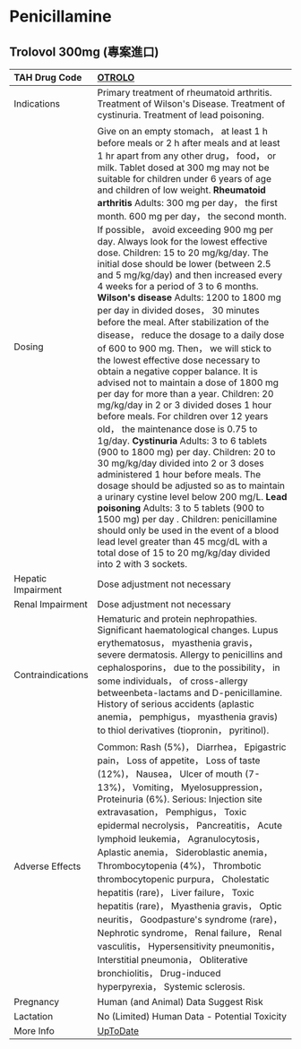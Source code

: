# Penicillamine

## Trolovol 300mg (專案進口)

| TAH Drug Code      | [OTROLO](https://www.tahsda.org.tw/drugs/hissearch.php?drug_code=OTROLO)                                                                                                                                                                                                                                                                                                                                                                                                                                                                                                                                                                                                                                                                                                                                                                                                                                                                                                                                                                                                                                                                                                                                                                                                                                                                                                                                                                                                                                                                                                                                                               |
|:-------------------|:---------------------------------------------------------------------------------------------------------------------------------------------------------------------------------------------------------------------------------------------------------------------------------------------------------------------------------------------------------------------------------------------------------------------------------------------------------------------------------------------------------------------------------------------------------------------------------------------------------------------------------------------------------------------------------------------------------------------------------------------------------------------------------------------------------------------------------------------------------------------------------------------------------------------------------------------------------------------------------------------------------------------------------------------------------------------------------------------------------------------------------------------------------------------------------------------------------------------------------------------------------------------------------------------------------------------------------------------------------------------------------------------------------------------------------------------------------------------------------------------------------------------------------------------------------------------------------------------------------------------------------------|
| Indications        | Primary treatment of rheumatoid arthritis. Treatment of Wilson's Disease. Treatment of cystinuria. Treatment of lead poisoning.                                                                                                                                                                                                                                                                                                                                                                                                                                                                                                                                                                                                                                                                                                                                                                                                                                                                                                                                                                                                                                                                                                                                                                                                                                                                                                                                                                                                                                                                                                        |
| Dosing             | Give on an empty stomach， at least 1 h before meals or 2 h after meals and at least 1 hr apart from any other drug， food， or milk. Tablet dosed at 300 mg may not be suitable for children under 6 years of age and children of low weight. __Rheumatoid arthritis__ Adults: 300 mg per day， the first month. 600 mg per day， the second month. If possible， avoid exceeding 900 mg per day. Always look for the lowest effective dose. Children: 15 to 20 mg/kg/day. The initial dose should be lower (between 2.5 and 5 mg/kg/day) and then increased every 4 weeks for a period of 3 to 6 months. __Wilson's disease__ Adults: 1200 to 1800 mg per day in divided doses， 30 minutes before the meal. After stabilization of the disease， reduce the dosage to a daily dose of 600 to 900 mg. Then， we will stick to the lowest effective dose necessary to obtain a negative copper balance. It is advised not to maintain a dose of 1800 mg per day for more than a year. Children: 20 mg/kg/day in 2 or 3 divided doses 1 hour before meals. For children over 12 years old， the maintenance dose is 0.75 to 1g/day. __Cystinuria__ Adults: 3 to 6 tablets (900 to 1800 mg) per day. Children: 20 to 30 mg/kg/day divided into 2 or 3 doses administered 1 hour before meals. The dosage should be adjusted so as to maintain a urinary cystine level below 200 mg/L. __Lead poisoning__ Adults: 3 to 5 tablets (900 to 1500 mg) per day . Children: penicillamine should only be used in the event of a blood lead level greater than 45 mcg/dL with a total dose of 15 to 20 mg/kg/day divided into 2 with 3 sockets. |
| Hepatic Impairment | Dose adjustment not necessary                                                                                                                                                                                                                                                                                                                                                                                                                                                                                                                                                                                                                                                                                                                                                                                                                                                                                                                                                                                                                                                                                                                                                                                                                                                                                                                                                                                                                                                                                                                                                                                                          |
| Renal Impairment   | Dose adjustment not necessary                                                                                                                                                                                                                                                                                                                                                                                                                                                                                                                                                                                                                                                                                                                                                                                                                                                                                                                                                                                                                                                                                                                                                                                                                                                                                                                                                                                                                                                                                                                                                                                                          |
| Contraindications  | Hematuric and protein nephropathies. Significant haematological changes. Lupus erythematosus， myasthenia gravis， severe dermatosis. Allergy to penicillins and cephalosporins， due to the possibility， in some individuals， of cross-allergy betweenbeta-lactams and D-penicillamine. History of serious accidents (aplastic anemia， pemphigus， myasthenia gravis) to thiol derivatives (tiopronin， pyritinol).                                                                                                                                                                                                                                                                                                                                                                                                                                                                                                                                                                                                                                                                                                                                                                                                                                                                                                                                                                                                                                                                                                                                                                                                                |
| Adverse Effects    | Common: Rash (5%)， Diarrhea， Epigastric pain， Loss of appetite， Loss of taste (12%)， Nausea， Ulcer of mouth (7-13%)， Vomiting， Myelosuppression， Proteinuria (6%). Serious: Injection site extravasation， Pemphigus， Toxic epidermal necrolysis， Pancreatitis， Acute lymphoid leukemia， Agranulocytosis， Aplastic anemia， Sideroblastic anemia， Thrombocytopenia (4%)， Thrombotic thrombocytopenic purpura， Cholestatic hepatitis (rare)， Liver failure， Toxic hepatitis (rare)， Myasthenia gravis， Optic neuritis， Goodpasture's syndrome (rare)， Nephrotic syndrome， Renal failure， Renal vasculitis， Hypersensitivity pneumonitis， Interstitial pneumonia， Obliterative bronchiolitis， Drug-induced hyperpyrexia， Systemic sclerosis.                                                                                                                                                                                                                                                                                                                                                                                                                                                                                                                                                                                                                                                                                                                                                                                                                                                               |
| Pregnancy          | Human (and Animal) Data Suggest Risk                                                                                                                                                                                                                                                                                                                                                                                                                                                                                                                                                                                                                                                                                                                                                                                                                                                                                                                                                                                                                                                                                                                                                                                                                                                                                                                                                                                                                                                                                                                                                                                                   |
| Lactation          | No (Limited) Human Data - Potential Toxicity                                                                                                                                                                                                                                                                                                                                                                                                                                                                                                                                                                                                                                                                                                                                                                                                                                                                                                                                                                                                                                                                                                                                                                                                                                                                                                                                                                                                                                                                                                                                                                                           |
| More Info          | [UpToDate](https://www.uptodate.com/contents/penicillamine-drug-information)                                                                                                                                                                                                                                                                                                                                                                                                                                                                                                                                                                                                                                                                                                                                                                                                                                                                                                                                                                                                                                                                                                                                                                                                                                                                                                                                                                                                                                                                                                                                                           |

